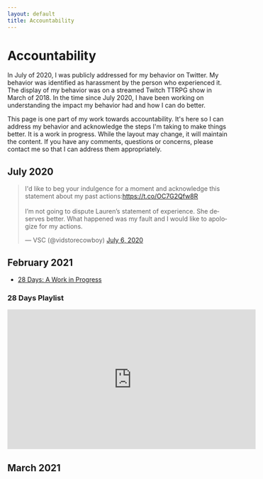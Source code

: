 ```yaml
---
layout: default
title: Accountability
---
```


# Accountability

In July of 2020, I was publicly addressed for my behavior on Twitter. My behavior was identified as harassment by the person who experienced it. The display of my behavior was on a streamed Twitch TTRPG show in March of 2018.  In the time since July 2020, I have been working on understanding the impact my behavior had and how I can do better.

This page is one part of my work towards accountability. It's here so I can address my behavior and acknowledge the steps I'm taking to make things better. It is a work in progress. While the layout may change, it will maintain the content. If you have any comments, questions or concerns, please contact me so that I can address them appropriately.

## July 2020

<blockquote class="twitter-tweet"><p lang="en" dir="ltr">I&#39;d like to beg your indulgence for a moment and acknowledge this statement about my past actions:<a href="https://t.co/OC7G2Qfw8R">https://t.co/OC7G2Qfw8R</a><br><br>I’m not going to dispute Lauren’s statement of experience. She deserves better. What happened was my fault and I would like to apologize for my actions.</p>&mdash; VSC (@vidstorecowboy) <a href="https://twitter.com/vidstorecowboy/status/1280064079353180160?ref_src=twsrc%5Etfw">July 6, 2020</a></blockquote> <script async src="https://platform.twitter.com/widgets.js" charset="utf-8"></script>

## February 2021

 * [28 Days: A Work in Progress](/28days.html)

### 28 Days Playlist

 <iframe width="560" height="315" src="https://www.youtube.com/embed/videoseries?list=PL8HiytcIQ7lf5fj4sCw-FfQrx4F_DXS-i" title="YouTube video player" frameborder="0" allow="accelerometer; autoplay; clipboard-write; encrypted-media; gyroscope; picture-in-picture" allowfullscreen></iframe>

## March 2021
